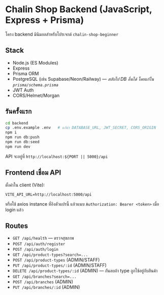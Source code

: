 # Chalin Shop Backend (JavaScript, Express + Prisma)

โครง backend มินิมอลสำหรับโปรเจกต์ `chalin-shop-beginner`

## Stack
- Node.js (ES Modules)
- Express
- Prisma ORM
- PostgreSQL (เช่น Supabase/Neon/Railway) — *สลับไป DB อื่นได้ โดยแก้ใน `prisma/schema.prisma`*
- JWT Auth
- CORS/Helmet/Morgan

## รันครั้งแรก
```bash
cd backend
cp .env.example .env   # แก้ค่า DATABASE_URL, JWT_SECRET, CORS_ORIGIN
npm i
npm run db:push
npm run db:seed
npm run dev
```

API จะอยู่ที่ `http://localhost:${PORT || 5000}/api`

## Frontend เชื่อม API
ตั้งค่าใน client (Vite):
```
VITE_API_URL=http://localhost:5000/api
```

หรือใช้ axios instance ที่อิงตัวแปรนี้ แล้วแนบ `Authorization: Bearer <token>` เมื่อ login แล้ว

## Routes
- `GET /api/health` — ตรวจสุขภาพ
- `POST /api/auth/register`
- `POST /api/auth/login`
- `GET /api/product-types?search=...`
- `POST /api/product-types` (ADMIN/STAFF)
- `PUT /api/product-types/:id` (ADMIN/STAFF)
- `DELETE /api/product-types/:id` (ADMIN) — กันลบถ้า type ถูกใช้อยู่กับสินค้า
- `GET /api/branches?search=...`
- `POST /api/branches` (ADMIN)
- `PUT /api/branches/:id` (ADMIN)
